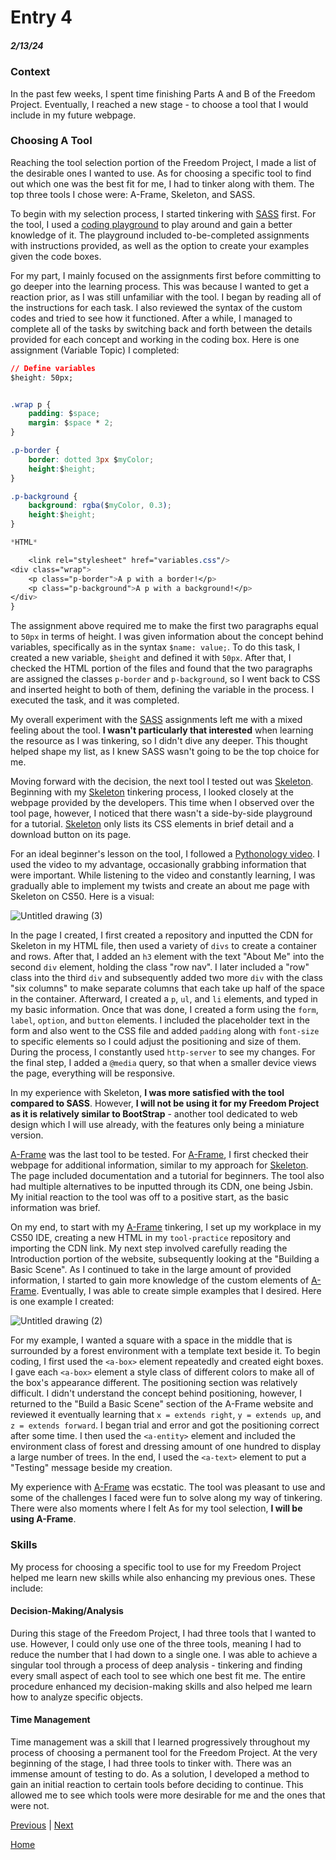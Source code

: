 # Entry 4
##### 2/13/24

### Context

In the past few weeks, I spent time finishing Parts A and B of the Freedom Project. Eventually, I reached a new stage - to choose a tool that I would include in my future webpage.

### Choosing A Tool

Reaching the tool selection portion of the Freedom Project, I made a list of the desirable ones I wanted to use. As for choosing a specific tool to find out which one was the best fit for me, I had to tinker along with them. The top three tools I chose were: A-Frame, Skeleton, and SASS.

To begin with my selection process, I started tinkering with [SASS](https://sass-lang.com/) first. For the tool, I used a [coding playground](https://www.codingame.com/playgrounds/166/sass) to play around and gain a better knowledge of it. The playground included to-be-completed assignments with instructions provided, as well as the option to create your examples given the code boxes.

For my part, I mainly focused on the assignments first before committing to go deeper into the learning process. This was because I wanted to get a reaction prior, as I was still unfamiliar with the tool. I began by reading all of the instructions for each task. I also reviewed the syntax of the custom codes and tried to see how it functioned. After a while, I managed to complete all of the tasks by switching back and forth between the details provided for each concept and working in the coding box. Here is one assignment (Variable Topic) I completed:

``` CSS & HTML
// Define variables
$height: 50px;


.wrap p {
	padding: $space;
	margin: $space * 2;
}

.p-border {
	border: dotted 3px $myColor;
	height:$height;
}

.p-background {
	background: rgba($myColor, 0.3);
	height:$height;
}

*HTML*

    <link rel="stylesheet" href="variables.css"/>
<div class="wrap">
	<p class="p-border">A p with a border!</p>
	<p class="p-background">A p with a background!</p>
</div>
}
```

The assignment above required me to make the first two paragraphs equal to `50px` in terms of height. I was given information about the concept behind variables, specifically as in the syntax `$name: value;`. To do this task, I created a new variable, `$height` and defined it with `50px`. After that, I checked the HTML portion of the files and found that the two paragraphs are assigned the classes `p-border` and `p-background`, so I went back to CSS and inserted height to both of them, defining the variable in the process. I executed the task, and it was completed.

 My overall experiment with the [SASS](https://sass-lang.com/) assignments left me with a mixed feeling about the tool. **I wasn't particularly that interested** when learning the resource as I was tinkering, so I didn't dive any deeper. This thought helped shape my list, as I knew SASS wasn't going to be the top choice for me.

Moving forward with the decision, the next tool I tested out was [Skeleton](http://getskeleton.com/). Beginning with my [Skeleton](http://getskeleton.com/) tinkering process, I looked closely at the webpage provided by the developers. This time when I observed over the tool page, however, I noticed that there wasn't a side-by-side playground for a tutorial. [Skeleton](http://getskeleton.com/) only lists its CSS elements in brief detail and a download button on its page.

For an ideal beginner's lesson on the tool, I followed a [Pythonology video](https://www.youtube.com/watch?v=v4UC9emY9KA). I used the video to my advantage, occasionally grabbing information that were important. While listening to the video and constantly learning, I was gradually able to implement my twists and create an about me page with Skeleton on CS50. Here is a visual:

![Untitled drawing (3)](https://github.com/joez2450/sep10-freedom-project/assets/146861465/2adcd319-d413-4eb4-9643-7a8c12ee709b)


In the page I created, I first created a repository and inputted the CDN for Skeleton in my HTML file, then used a variety of `divs` to create a container and rows. After that, I added an `h3` element with the text "About Me" into the second `div` element, holding the class "row nav". I later included a "row" class into the third `div` and subsequently added two more `div` with the class "six columns" to make separate columns that each take up half of the space in the container. Afterward, I created a `p`, `ul`, and `li` elements, and typed in my basic information. Once that was done, I created a form using the `form`,   `label`, `option`, and `button` elements. I included the placeholder text in the form and also went to the CSS file and added `padding` along with `font-size` to specific elements so I could adjust the positioning and size of them. During the process, I constantly used `http-server` to see my changes. For the final step, I added a `@media` query, so that when a smaller device views the page, everything will be responsive.


In my experience with Skeleton, **I was more satisfied with the tool compared to SASS**. However, **I will not be using it for my Freedom Project as it is relatively similar to BootStrap** - another tool dedicated to web design which I will use already, with the features only being a miniature version.

[A-Frame](https://aframe.io/) was the last tool to be tested. For [A-Frame](https://aframe.io/), I first checked their webpage for additional information, similar to my approach for [Skeleton](http://getskeleton.com/). The page included documentation and a tutorial for beginners. The tool also had multiple alternatives to be inputted through its CDN, one being Jsbin. My initial reaction to the tool was off to a positive start, as the basic information was brief.

On my end, to start with my [A-Frame](https://aframe.io/) tinkering, I set up my workplace in my CS50 IDE, creating a new HTML in my `tool-practice` repository and importing the CDN link. My next step involved carefully reading the Introduction portion of the website, subsequently looking at the "Building a Basic Scene". As I continued to take in the large amount of provided information, I started to gain more knowledge of the custom elements of [A-Frame](https://aframe.io/). Eventually, I was able to create simple examples that I desired. Here is one example I created:

![Untitled drawing (2)](https://github.com/joez2450/sep10-freedom-project/assets/146861465/9182dab7-585f-4f49-8f18-99634c77438c)

For my example, I wanted a square with a space in the middle that is surrounded by a forest environment with a template text beside it. To begin coding, I first used the `<a-box>` element repeatedly and created eight boxes. I gave each `<a-box>` element a style class of different colors to make all of the box's appearance different. The positioning section was relatively difficult. I didn't understand the concept behind positioning, however, I returned to the "Build a Basic Scene" section of the A-Frame website and reviewed it eventually learning that `x = extends right`, `y = extends up`, and `z = extends forward`. I began trial and error and got the positioning correct after some time. I then used the `<a-entity>` element and included the environment class of forest and dressing amount of one hundred to display a large number of trees. In the end, I used the `<a-text>` element to put a "Testing" message beside my creation.


My experience with [A-Frame](https://aframe.io/) was ecstatic. The tool was pleasant to use and some of the challenges I faced were fun to solve along my way of tinkering. There were also moments where I felt   As for my tool selection, **I will be using A-Frame**.

### Skills
My process for choosing a specific tool to use for my Freedom Project helped me learn new skills while also enhancing my previous ones. These include:

#### Decision-Making/Analysis
 During this stage of the Freedom Project, I had three tools that I wanted to use. However, I could only use one of the three tools, meaning I had to reduce the number that I had down to a single one. I was able to achieve a singular tool through a process of deep analysis - tinkering and finding every small aspect of each tool to see which one best fit me. The entire procedure enhanced my decision-making skills and also helped me learn how to analyze specific objects.

#### Time Management
Time management was a skill that I learned progressively throughout my process of choosing a permanent tool for the Freedom Project. At the very beginning of the stage, I had three tools to tinker with. There was an immense amount of testing to do. As a solution, I developed a method to gain an initial reaction to certain tools before deciding to continue. This allowed me to see which tools were more desirable for me and the ones that were not.



[Previous](entry03.md) | [Next](entry05.md)

[Home](../README.md)
